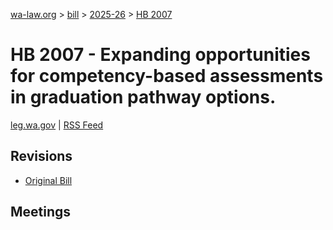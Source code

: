 [wa-law.org](/) > [bill](/bill/) > [2025-26](/bill/2025-26/) > [HB 2007](/bill/2025-26/hb/2007/)

# HB 2007 - Expanding opportunities for competency-based assessments in graduation pathway options.
[leg.wa.gov](https://app.leg.wa.gov/billsummary?BillNumber=2007&Year=2025&Initiative=false) | [RSS Feed](./rss.xml)

## Revisions
* [Original Bill](1/)

## Meetings